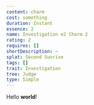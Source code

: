```yaml
---
content: charm
cost: something
duration: Instant
essence: 2
name: Investigation e2 Charm 2
rating: 2
requires: []
shortDescription: ~
splat: Second Sunrise
tags: []
trait: Investigation
tree: Judge
type: Simple
---
```


Hello **world**!

